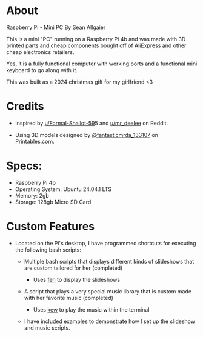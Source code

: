 # About

Raspberry Pi - Mini PC
By Sean Allgaier

This is a mini "PC" running on a Raspberry Pi 4b and was made with 3D printed parts and cheap components bought off of AliExpress and other cheap electronics retailers.

Yes, it is a fully functional computer with working ports and a functional mini keyboard to go along with it. 

This was built as a 2024 christmas gift for my girlfriend <3

# Credits

- Inspired by [u/Formal-Shallot-59](https://www.reddit.com/r/RASPBERRY_PI_PROJECTS/comments/1dxx3cd/introducing_retropooter_raspi_5/?utm_source=share&utm_medium=web3x&utm_name=web3xcss&utm_term=1&utm_content=share_button)5 and [u/mr_deelee](https://www.reddit.com/r/prusa3d/comments/180rmmo/raspberry_pi_retro_pc/?utm_source=share&utm_medium=web3x&utm_name=web3xcss&utm_term=1&utm_content=share_button) on Reddit.

- Using 3D models designed by [@fantasticmrda_133107](https://www.printables.com/model/654635-retro-desktop-pc-raspberry-pi-case#preview.aiXwf) on Printables.com.

# Specs: 
- Raspberry Pi 4b
- Operating System: Ubuntu 24.04.1 LTS
- Memory: 2gb
- Storage: 128gb Micro SD Card	

# Custom Features

- Located on the Pi's desktop, I have programmed shortcuts for executing the following bash scripts:
   - Multiple bash scripts that displays different kinds of slideshows that are custom tailored for her (completed)
     - Uses [feh](https://github.com/derf/feh) to display the slideshows 
   - A script that plays a very special music library that is custom made with her favorite music (completed)
     - Uses [kew](https://github.com/ravachol/kew) to play the music within the terminal

    - I have included examples to demonstrate how I set up the slideshow and music scripts.
